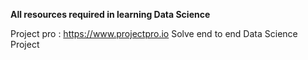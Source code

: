 **All resources required in learning Data Science**

Project pro : https://www.projectpro.io 
Solve end to end Data Science Project
